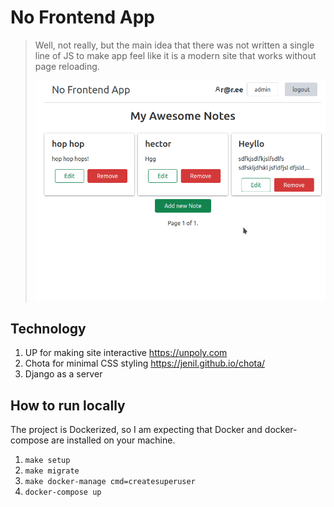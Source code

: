 # No Frontend App

> Well, not really, but the main idea that there was not written a single line of JS to make app feel like it is a modern site that works without page reloading.
>
> ![App Example](no-frontend-movie.gif)

## Technology

1. UP for making site interactive https://unpoly.com
2. Chota for minimal CSS styling https://jenil.github.io/chota/
3. Django as a server

## How to run locally

The project is Dockerized, so I am expecting that Docker and docker-compose are installed on your machine.

1. `make setup`
2. `make migrate`
3. `make docker-manage cmd=createsuperuser`
4. `docker-compose up`
